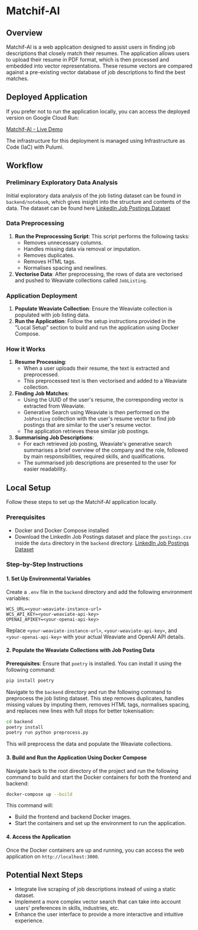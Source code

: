 # Matchif-AI

## Overview
Matchif-AI is a web application designed to assist users in finding job descriptions that closely match their resumes. The application allows users to upload their resume in PDF format, which is then processed and embedded into vector representations. These resume vectors are compared against a pre-existing vector database of job descriptions to find the best matches.

## Deployed Application
If you prefer not to run the application locally, you can access the deployed version on Google Cloud Run:

[Matchif-AI - Live Demo](https://matchif-ai-cloudrun-service-bf8a668-xkrlu6mwma-uc.a.run.app)

The infrastructure for this deployment is managed using Infrastructure as Code (IaC) with Pulumi.

## Workflow
### Preliminary Exploratory Data Analysis
Initial exploratory data analysis of the job listing dataset can be found in `backend/notebook`, which gives insight into the structure and contents of the data. The dataset can be found here [LinkedIn Job Postings Dataset](https://www.kaggle.com/datasets/arshkon/linkedin-job-postings) 

### Data Preprocessing
1. **Run the Preprocessing Script**: This script performs the following tasks:
   - Removes unnecessary columns.
   - Handles missing data via removal or imputation.
   - Removes duplicates.
   - Removes HTML tags.
   - Normalises spacing and newlines.
2. **Vectorise Data**: After preprocessing, the rows of data are vectorised and pushed to Weaviate collections called `JobListing`.

### Application Deployment
1. **Populate Weaviate Collection**: Ensure the Weaviate collection is populated with job listing data.
2. **Run the Application**: Follow the setup instructions provided in the "Local Setup" section to build and run the application using Docker Compose.

### How it Works
1. **Resume Processing**:
   - When a user uploads their resume, the text is extracted and preprocessed.
   - This preprocessed text is then vectorised and added to a Weaviate collection.
2. **Finding Job Matches**:
   - Using the UUID of the user's resume, the corresponding vector is extracted from Weaviate.
   - Generative Search using Weaviate is then performed on the `JobPosting` collection with the user's resume vector to find job postings that are similar to the user's resume vector.
   - The application retrieves these similar job postings.
3. **Summarising Job Descriptions**:
   - For each retrieved job posting, Weaviate's generative search summarises a brief overview of the company and the role, followed by main responsibilities, required skills, and qualifications.
   - The summarised job descriptions are presented to the user for easier readability.

## Local Setup
Follow these steps to set up the Matchif-AI application locally.

### Prerequisites
- Docker and Docker Compose installed
- Download the LinkedIn Job Postings dataset and place the `postings.csv` inside the `data` directory in the `backend` directory. [LinkedIn Job Postings Dataset](https://www.kaggle.com/datasets/arshkon/linkedin-job-postings)

### Step-by-Step Instructions
#### 1. Set Up Environmental Variables
Create a `.env` file in the `backend` directory and add the following environment variables:

```env
WCS_URL=<your-weaviate-instance-url>
WCS_API_KEY=<your-weaviate-api-key>
OPENAI_APIKEY=<your-openai-api-key>
```

Replace `<your-weaviate-instance-url>`, `<your-weaviate-api-key>`, and `<your-openai-api-key>` with your actual Weaviate and OpenAI API details.

#### 2. Populate the Weaviate Collections with Job Posting Data
**Prerequisites**: Ensure that `poetry` is installed. You can install it using the following command:

```bash
pip install poetry
```

Navigate to the `backend` directory and run the following command to preprocess the job listing dataset. This step removes duplicates, handles missing values by imputing them, removes HTML tags, normalises spacing, and replaces new lines with full stops for better tokenisation:

```bash
cd backend
poetry install
poetry run python preprocess.py
```

This will preprocess the data and populate the Weaviate collections.

#### 3. Build and Run the Application Using Docker Compose
Navigate back to the root directory of the project and run the following command to build and start the Docker containers for both the frontend and backend:

```bash
docker-compose up --build
```

This command will:
- Build the frontend and backend Docker images.
- Start the containers and set up the environment to run the application.

#### 4. Access the Application
Once the Docker containers are up and running, you can access the web application on `http://localhost:3000`.

## Potential Next Steps
- Integrate live scraping of job descriptions instead of using a static dataset.
- Implement a more complex vector search that can take into account users' preferences in skills, industries, etc.
- Enhance the user interface to provide a more interactive and intuitive experience.
